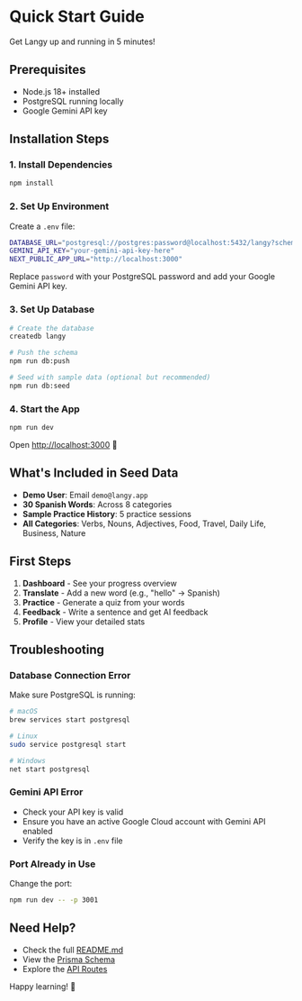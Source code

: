 # Quick Start Guide

Get Langy up and running in 5 minutes!

## Prerequisites

- Node.js 18+ installed
- PostgreSQL running locally
- Google Gemini API key

## Installation Steps

### 1. Install Dependencies

```bash
npm install
```

### 2. Set Up Environment

Create a `.env` file:

```bash
DATABASE_URL="postgresql://postgres:password@localhost:5432/langy?schema=public"
GEMINI_API_KEY="your-gemini-api-key-here"
NEXT_PUBLIC_APP_URL="http://localhost:3000"
```

Replace `password` with your PostgreSQL password and add your Google Gemini API key.

### 3. Set Up Database

```bash
# Create the database
createdb langy

# Push the schema
npm run db:push

# Seed with sample data (optional but recommended)
npm run db:seed
```

### 4. Start the App

```bash
npm run dev
```

Open [http://localhost:3000](http://localhost:3000) 🎉

## What's Included in Seed Data

- **Demo User**: Email `demo@langy.app`
- **30 Spanish Words**: Across 8 categories
- **Sample Practice History**: 5 practice sessions
- **All Categories**: Verbs, Nouns, Adjectives, Food, Travel, Daily Life, Business, Nature

## First Steps

1. **Dashboard** - See your progress overview
2. **Translate** - Add a new word (e.g., "hello" → Spanish)
3. **Practice** - Generate a quiz from your words
4. **Feedback** - Write a sentence and get AI feedback
5. **Profile** - View your detailed stats

## Troubleshooting

### Database Connection Error

Make sure PostgreSQL is running:

```bash
# macOS
brew services start postgresql

# Linux
sudo service postgresql start

# Windows
net start postgresql
```

### Gemini API Error

- Check your API key is valid
- Ensure you have an active Google Cloud account with Gemini API enabled
- Verify the key is in `.env` file

### Port Already in Use

Change the port:

```bash
npm run dev -- -p 3001
```

## Need Help?

- Check the full [README.md](README.md)
- View the [Prisma Schema](prisma/schema.prisma)
- Explore the [API Routes](app/api/)

Happy learning! 🚀
